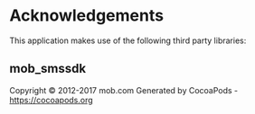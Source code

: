# Acknowledgements
This application makes use of the following third party libraries:

## mob_smssdk

Copyright © 2012-2017 mob.com
Generated by CocoaPods - https://cocoapods.org
